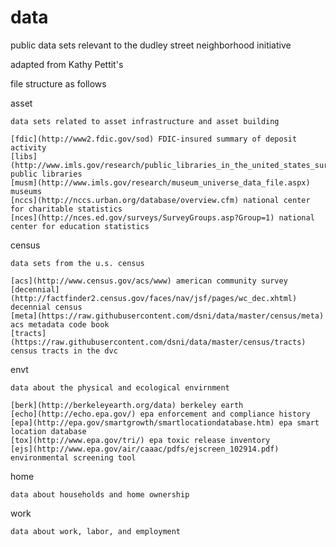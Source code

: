 # data
public data sets relevant to the dudley street neighborhood initiative

adapted from Kathy Pettit's 

file structure as follows

asset

	data sets related to asset infrastructure and asset building
	
	[fdic](http://www2.fdic.gov/sod) FDIC-insured summary of deposit activity
	[libs](http://www.imls.gov/research/public_libraries_in_the_united_states_survey.aspx) public libraries
	[musm](http://www.imls.gov/research/museum_universe_data_file.aspx) museums
	[nccs](http://nccs.urban.org/database/overview.cfm) national center for charitable statistics
	[nces](http://nces.ed.gov/surveys/SurveyGroups.asp?Group=1) national center for education statistics


census
	
	data sets from the u.s. census
	
	[acs](http://www.census.gov/acs/www) american community survey
	[decennial](http://factfinder2.census.gov/faces/nav/jsf/pages/wc_dec.xhtml) decennial census
	[meta](https://raw.githubusercontent.com/dsni/data/master/census/meta) acs metadata code book
	[tracts](https://raw.githubusercontent.com/dsni/data/master/census/tracts) census tracts in the dvc

envt
	
	data about the physical and ecological envirnment
	
	[berk](http://berkeleyearth.org/data) berkeley earth
	[echo](http://echo.epa.gov/) epa enforcement and compliance history
	[epa](http://epa.gov/smartgrowth/smartlocationdatabase.htm) epa smart location database
	[tox](http://www.epa.gov/tri/) epa toxic release inventory
	[ejs](http://www.epa.gov/air/caaac/pdfs/ejscreen_102914.pdf) environmental screening tool

home 

	data about households and home ownership

work
	
	data about work, labor, and employment
